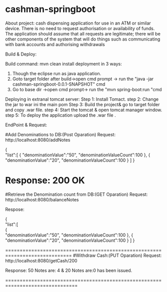 # cashman-springboot

About project:
cash dispensing application for use in an ATM or similar device.  There is no need to request authorisation or availability of funds. The application should assume that all requests are legitimate; there will be other components of the system that will do things such as communicating with bank accounts and authorising withdrawals

Build & Deploy:

 Build command:
   mvn clean install
 deployment in 3 ways:
   1. Though the eclipse run as java application.
   2. Goto target folder after build->open cmd prompt -> run the "java -jar cashman-springboot-0.0.1-SNAPSHOT" cmd
   3. Go to base dir ->open cmd prompt-> run the "mvn spring-boot:run "cmd
   
  
 Deploying in extranal tomcat server:
 Step 1: Install Tomact. 
 step 2: Change the <packaging>jar</packaging> to <packaging>war</packaging> ini the main pom
 Step 3: Build the project& go to target folder and copy .war file.
 step 4: Start the tomcat & open tomcat manager window.
 step 5: To deploy the application upload the .war file .
 
 
EndPoint & Request:

#Add Denominations to DB:(Post Oparation)
Request:
http://localhost:8080/addNotes

{  
   "list":[
      {
         "denominationValue":"50",
         "denominationValueCount":100
      },
      {
         "denominationValue":"20",
         "denominationValueCount":100
      }
   ]
}

Response: 200 OK
=======================================================================
#Retrieve the Denomination count from DB:(GET Oparation)
Request:
http://localhost:8080/balanceNotes

Respose:

{  
   "list":[  
      {  
         "denominationValue":"50",
         "denominationValueCount":100
      },
      {  
         "denominationValue":"20",
         "denominationValueCount":100
      }
   ]
}


=============================================================================
#Withdraw Cash:(PUT Oparation)
Request:
http://localhost:8080/getCash/200

Response:
50 Notes are: 4 &  20 Notes are:0 has been  issued.

===============================================================================

